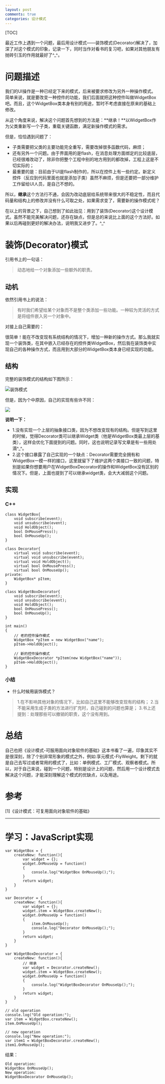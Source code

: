 ```yaml
---
layout: post
comments: true
categories: 设计模式
---
```


[TOC]

最近工作上遇到一个问题，最后用设计模式——装饰模式(Decorator)解决了，加深了对这个模式的印象，记录一下，同时当作对看书的复习吧，如果对其他朋友有抛砖引玉的作用就最好了^_^。

# 问题描述

我们的UI操作是一种已经定下来的模式，后来被要求修改为另外一种操作模式。简单来说，就是要改变一种控件的功能，我们后面就把这种控件叫做WidgetBox吧。而且，这个WidgetBox类本身有别的用途，暂时不考虑直接在原来的基础上修改。

从这个角度来说，解决这个问题首先想到的方法是：**继承！**以WidgetBox作为父类重新写一个子类，重载关键函数，满足新操作模式的需求。

但是，恰恰遇到问题了：

* 子类需要把父类的主要功能完全重写，需要改掉很多函数代码，麻烦；
* 还有另外一个问题。由于界面用的是flash，在消息处理方面绑定的比较底层，已经很难改动了，除非你把整个工程中别的地方用到的都改掉，工程上这是不切实际的；
* 最重要的是：目前由于UI是flash制作的，所以在控件上有一些约定。新定义控件（反应到代码里面也就是添加子类）虽然不麻烦，但是还要把一部分维护工作留给UI人员，是自己不想的。

所以，**继承**这个方法行不通，会因为改动底层给系统带来很大的不稳定性，而且代码量和结构上的修改并没有什么可取之处，如果需求变了，需要新的操作模式呢？

在以上的背景之下，自己想到了如此拙见：用到了装饰(Decorator)这个设计模式。虽然不能完美解决问题，还存在缺点，但是总的来说比上面的这个方法好。如果以后再碰到更好的解决办法，说明我又进步了。^_^

# 装饰(Decorator)模式
引用书上的一句话：

> 动态地给一个对象添加一些额外的职责。

## 动机
依然引用书上的说法：

> 有时我们希望给某个对象而不是整个类添加一些功能。一种较为灵活的方式是将组件嵌入另一个对象中。

对接上自己需要的：

很简单！能在不改变现有系统结构的情况下，增加一种新的操作方式。那么我就实现一个装饰类，在其中嵌入已经存在的控件类WidgetBox，然后我在装饰类中实现自己的各种操作方式，而且用到大部分的WidgetBox类本身已经实现的功能。

## 结构
完整的装饰模式的结构如下图所示：

![装饰模式](http://o856moet9.bkt.clouddn.com/decorator.jpg)

但是，因为个中原因，自己的实现有些许不同：

![](http://o856moet9.bkt.clouddn.com/decorator_self.jpg)

**说明一下：**

* 1.没有实现一个上层的抽象接口类，因为不想改变现有的结构。但是写到这里的时候，觉得Decorator类可以继承Widget类（他是WidgetBox类最上层的基类），这样会优化下面提到的问题。同时，这也说明记录写文章是有一些用处滴^_^。
* 2.这个接口暴露了自己实现的一个缺点：Decorator需要完全拥有和WidgetBox一模一样的接口，这里就留下了维护这两个类接口一致的问题，特别是如果你想要用户在WidgetBoxDecorator的操作和WidgetBox没有区别的情况下。但是，上面也提到了可以继承widget类，会大大减弱这个问题。


## 实现
### C++
	class WidgetBox{
		void subscribe(event);
		void unsubscribe(event);
		void HoldObject();
		bool OnMousePress();
		bool OnMouseUp();
	}

	class Decorator{
		virtual void subscribe(event);
		virtual void unsubscribe(event);
		virtual void HoldObject();
		virtual bool OnMousePress();
		virtual bool OnMouseUp();
	private:
		WidgetBox* pItem;
	}

	class WidgetBoxDecorator{
		void subscribe(event);
		void unsubscribe(event);
		void HoldObject();
		bool OnMousePress();
		bool OnMouseUp();
	}

	int main()
	{
		// 老的控件操作模式
		WidgetBox *pItem = new WidgetBox("name");
		pItem->HoldObject();

		// 新的控件操作模式
		WidgetBoxDecorator *pItem(new WidgetBox("name"));
		pItem->HoldObject();
	}
### 小结

* 什么时候用装饰模式？
> 1.在不影响其他对象的情况下，比如自己这里不能够改变现有的结构；
> 2.当不能采用生成子类的方法进行扩充时，自己碰到的问题也算是；
> 3.书上还提到：处理那些可以撤销的职责，这个没有用到。

# 总结

自己也把《设计模式-可服用面向对象软件的基础》这本书看了一遍，印象其实不是很深刻，除了个别非常形象的模式之外，例如:享元模式-FlyWeight。剩下的就是自己去写过或者常用的模式了，比如：单例模式、工厂模式、观察者模式。所以，对于自己来说，碰到一个问题，特别是设计上的问题，然后用一个设计模式去解决这个问题，才能深刻理解这个模式的优缺点，以及用途。

# 参考
[1]《设计模式：可复用面向对象软件的基础》


---

# 学习：JavaScript实现

	var WidgetBox = {
		createNew: function(){
			var widget = {};
			widget.OnMouseUp = function()
			{
				console.log("WidgetBox OnMouseUp();");
			}
			return widget;
		}
	}

	var Decorator = {
		createNew: function(){	
			var widget = {};
			widget.item = WidgetBox.createNew();
			widget.OnMouseUp = function()
			{
				item.OnMouseUp();
				console.log("Decorator OnMouseUp();");
			}
			return widget;
		}
	}

	var WidgetBoxDecorator = {
		createNew: function(){
			// 继承
			var widget = Decorator.createNew();
			widget.item = WidgetBox.createNew();
			widget.OnMouseUp = function()
			{
				console.log("WidgetBoxDecorator OnMouseUp();");
			}
			return widget;
		}
	}

	// old operation
	console.log("Old operation:");
	var item = WidgetBox.createNew();
	item.OnMouseUp();

	// new operation
	console.log("New operation:");
	var item1 = WidgetBoxDecorator.createNew();
	item1.OnMouseUp();

结果：

	Old operation:
	WidgetBox OnMouseUp();
	New operation:
	WidgetBoxDecorator OnMouseUp();